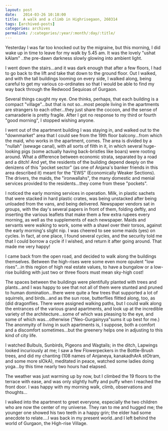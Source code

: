```yaml
---
layout: post
date:	2014-03-26 10:18:00
title:  A walk and a climb in Highrisegaon, 260314
tags: [archived-posts]
categories: archives
permalink: /:categories/:year/:month/:day/:title/
---
```

Yesterday I was far too knocked out by the migraine, but this morning, I did wake up in time to leave for my walk by 5.45 am. It was the lovely "ushat kAlam" ..the pre-dawn darkness slowly glowing into ambient light.

I went down the stairs...and it was dark enough that after a few floors, I had to go back to the lift and take that down to the ground floor. Out I walked, and with the tall buildings looming on every side, I walked along, being careful to get my various co-ordinates so that I would be able to find my way back through the Redwood Sequioas of Gurgaon. 

Several things caught my eye. One thinks, perhaps, that each building is a compact "village"...but that is not so...most people living in the apartments are strangers to each other...they just share the cocoon, and the sense of camaraderie is pretty fragile. After I got no response to my third or fourth "good morning", I stopped wishing anyone.

I went out of the apartment building I was staying in, and walked out to the "downmarket" area that I could see from the 19th floor balcony...from which the maid, who works in the apartment, comes. The area is divided by a "nullah" (sewage canal), with all sorts of filth in it, in which several huge-looking pigs (some actually having back-bristles like boars) were rooting around. What a difference between economic strata, separated by a road and a ditch! And yet, the residents of the building depend deeply on the denizens of this "pocket sector" (as one of Anjana's banker friends in this area described it) meant for the "EWS" (Economically Weaker Sections). The drivers, the maids, the "ironwallahs", the many domestic and menial services provided to the residents...they come from these "pockets".

I noticed the early morning services in operation. Milk, in plastic sachets that were stacked in hard plastic crates, was being unstacked after being unloaded from the vans, and being delivered. Newspaper vendors sat in groups, with the day's several papers in front of them, folding deftly, and inserting the various leaflets that make them a few extra rupees every morning, as well as the supplements of each newspaper. Maids and servants were walking to work, some with a shawl over their torsos, against the early morning's slight nip. I was cheered to see some maids (yes) on cycles. In fact, at one place, I found several cycles, and the security told me that I could borrow a cycle if I wished, and return it after going around. That made me very happy!

I came back from the open road, and decided to walk along the buildings themselves. Between the high-rises were some even more opulent "low rises"...in this region of high real estate values, to have a bungalow or a low-rise building with just two or three floors must mean sky-high cost! 

The spaces between the buildings were plentifully planted with trees and plants...and I was happy to see that not all of them were stunted and pruned to human domination...there were quite a few trees that supported a lot of squirrels, and birds...and as the sun rose, butterflies flitted along, too, as (did dragonflies. There were assigned walking paths, but I could walk along the entrances of the various grand apartments, and look up at the incredible variety of the architecture...some of which was pleasing to the eye, and some of which was...otherwise ("Neo-Gurgainyya"sums it up best for me.) The anonmyity of living in such apartments is, I suppose, both a comfort and a discomfort sometimes...but the greenery helps one in adjusting to this kind of city life.

I watched Bulbuls, Sunbirds, Pigeons and Wagtails; in the ditch, Lapwings looked incuriously at me; I saw a few Flowerpeckers in the Bottle-Brush trees, and did my chanting (108 names of Anjaneya, kanakadhArA stOtram, and some more slOkA), meditated in peace, watched some ladies doing yoga...by this time nearly two hours had elapsed.  

The weather was just warming up by now, but I climbed the 19 floors to the terrace with ease, and was only slightly huffy and puffy when I reached the front door. I was happy with my morning walk, climb, observations and thoughts...

I walked into the apartment to greet everyone, especially the two children who are now the center of my universe. They ran to me and hugged me; the younger one showed his two teeth in a happy grin; the elder had some anecdote to relate....I was back in my present world..and I left behind the world of Gurgaon, the High-rise Village.
